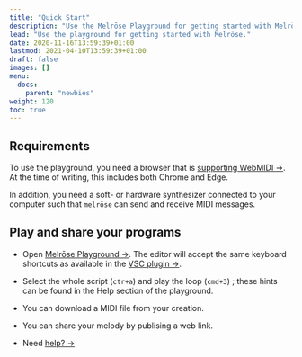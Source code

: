 ```yaml
---
title: "Quick Start"
description: "Use the Melrōse Playground for getting started with Melrōse."
lead: "Use the playground for getting started with Melrōse."
date: 2020-11-16T13:59:39+01:00
lastmod: 2021-04-10T13:59:39+01:00
draft: false
images: []
menu:
  docs:
    parent: "newbies"
weight: 120
toc: true
---
```


## Requirements

To use the playground, you need a browser that is [supporting WebMIDI →](https://developer.mozilla.org/en-US/docs/Web/API/MIDIAccess). At the time of writing, this includes both Chrome and Edge.

In addition, you need a soft- or hardware synthesizer connected to your computer such that `melrōse` can send and receive MIDI messages.

## Play and share your programs

- Open [Melrōse Playground →](https://play.melrōse.org).
The editor will accept the same keyboard shortcuts as available in the [VSC plugin →](https://xn--melrse-egb.org/docs/newbies/vsc-plugin/).

- Select the whole script (`ctr+a`) and play the loop (`cmd+3`) ; these hints can be found in the Help section of the playground.

- You can download a MIDI file from your creation.

- You can share your melody by publising a web link.

- Need [help? →](https://xn--melrse-egb.org/docs/help/faq/)